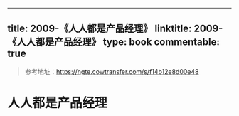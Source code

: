 
---
title: 2009-《人人都是产品经理》
linktitle: 2009-《人人都是产品经理》
type: book
commentable: true
---

> 参考地址：https://ngte.cowtransfer.com/s/f14b12e8d00e48

# 人人都是产品经理

    